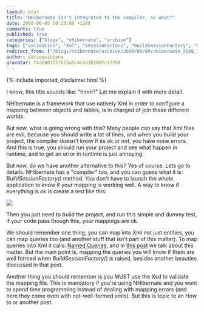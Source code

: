 ```yaml
---
layout: post
title: "NHibernate isn't integrated to the compiler, so what?"
date: 2008-09-05 00:23:00 +1200
comments: true
published: true
categories: ["blogs", "nhibernate", "archive"]
tags: ["validation", "Xml", "SessionFactory", "BuildSessionFactory", "Xsd", "Named Query"]
redirect_from: ["/blogs/nhibernate/archive/2008/09/04/nhibernate_2D00_isnt_2D00_integrated_2D00_to_2D00_the_2D00_compiler_2D00_so_2D00_what.aspx", "/blogs/nhibernate/archive/2008/09/04/nhibernate_2d00_isnt_2d00_integrated_2d00_to_2d00_the_2d00_compiler_2d00_so_2d00_what.aspx"]
author: darioquintana
gravatar: f436801727b13a5c4c4a38380fc17290
---
```

{% include imported_disclaimer.html %}
<p>I know, this title sounds like: "hmm?" Let me explain it with more detail.</p>
<p>NHibernate is a framework that use natively Xml in order to configure a mapping between objects and tables, is in charged of join these different worlds. </p>
<p>But now, what is going wrong with this? Many people can say that Xml files are evil, because you should write a lot of lines, and when you build your project, the compiler doesn't know if its ok or not, you have none errors. And this is true, you should run your project and see what happen in runtime, and to get an error in runtime is just annoying.</p>
<p>But now, do we have another alternative to this? Yes of course. Lets go to details. NHibernate has a "compiler" too, and you can guess what it is: <em>BuildSessionFactory()</em> method. You don't have to launch the whole application to know if your mapping is working well. A way to know if everything is ok is create a test like this:</p>
<p><img src="http://darioquintana.com.ar/files/CanBuild.png" /></p>
<p>Then you just need to build the project, and run this simple and dummy test, if your code pass though this, your mappings are ok.</p>
<p>We should remember one thing, you can map into Xml not just entities, you can map queries too (and another stuff that isn't part of this matter). To map queries into Xml it calls: <a href="/doc/nh/en/#manipulatingdata-queryinterface">Named Queries</a>, and in <a href="http://darioquintana.com.ar/blogging/?p=7">this post</a> we talk about this matter. But the main point is, mapping the queries you will know if them are well formed when <em>BuildSessionFactory()</em> is raised, besides another beauties discussed in that post.</p>
<p>Another thing you should remember is you MUST use the Xsd to validate the mapping file. This is mandatory if you're using NHibernate and you want to spend time programming instead of dealing with mapping errors (and here they come even with not-well-formed xmls). But this is topic to an How to or another post.</p>
